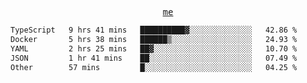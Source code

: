 <p align="center">
  <samp>
    <a href="https://yiwwhl.com">me</a>
  </samp>
</p>

<!--START_SECTION:waka-->

```txt
TypeScript   9 hrs 41 mins   ██████████▓░░░░░░░░░░░░░░   42.86 %
Docker       5 hrs 38 mins   ██████▒░░░░░░░░░░░░░░░░░░   24.93 %
YAML         2 hrs 25 mins   ██▓░░░░░░░░░░░░░░░░░░░░░░   10.70 %
JSON         1 hr 41 mins    ██░░░░░░░░░░░░░░░░░░░░░░░   07.49 %
Other        57 mins         █░░░░░░░░░░░░░░░░░░░░░░░░   04.25 %
```

<!--END_SECTION:waka-->